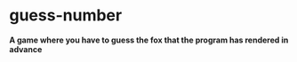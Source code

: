 # guess-number

__A game where you have to guess the fox that the program has rendered in advance__
